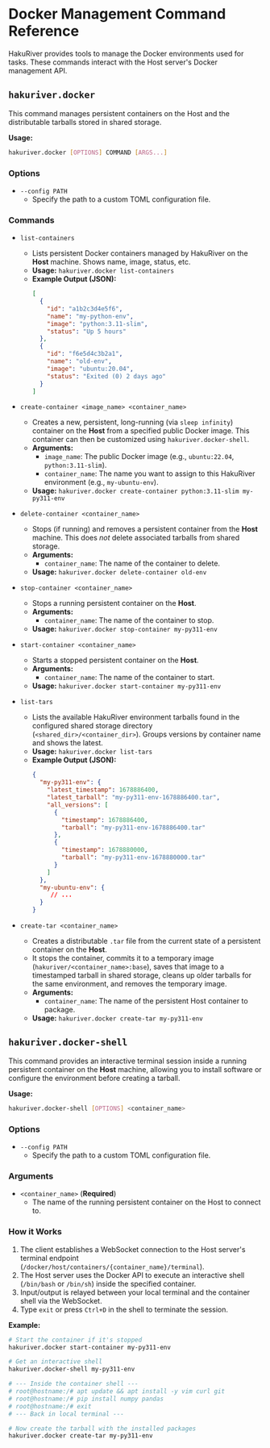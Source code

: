 # Docker Management Command Reference

HakuRiver provides tools to manage the Docker environments used for tasks. These commands interact with the Host server's Docker management API.

## `hakuriver.docker`

This command manages persistent containers on the Host and the distributable tarballs stored in shared storage.

**Usage:**

```bash
hakuriver.docker [OPTIONS] COMMAND [ARGS...]
```

### Options

*   `--config PATH`
    *   Specify the path to a custom TOML configuration file.

### Commands

*   `list-containers`
    *   Lists persistent Docker containers managed by HakuRiver on the **Host** machine. Shows name, image, status, etc.
    *   **Usage:** `hakuriver.docker list-containers`
    *   **Example Output (JSON):**
        ```json
        [
          {
            "id": "a1b2c3d4e5f6",
            "name": "my-python-env",
            "image": "python:3.11-slim",
            "status": "Up 5 hours"
          },
          {
            "id": "f6e5d4c3b2a1",
            "name": "old-env",
            "image": "ubuntu:20.04",
            "status": "Exited (0) 2 days ago"
          }
        ]
        ```

*   `create-container <image_name> <container_name>`
    *   Creates a new, persistent, long-running (via `sleep infinity`) container on the **Host** from a specified public Docker image. This container can then be customized using `hakuriver.docker-shell`.
    *   **Arguments:**
        *   `image_name`: The public Docker image (e.g., `ubuntu:22.04`, `python:3.11-slim`).
        *   `container_name`: The name you want to assign to this HakuRiver environment (e.g., `my-ubuntu-env`).
    *   **Usage:** `hakuriver.docker create-container python:3.11-slim my-py311-env`

*   `delete-container <container_name>`
    *   Stops (if running) and removes a persistent container from the **Host** machine. This does *not* delete associated tarballs from shared storage.
    *   **Arguments:**
        *   `container_name`: The name of the container to delete.
    *   **Usage:** `hakuriver.docker delete-container old-env`

*   `stop-container <container_name>`
    *   Stops a running persistent container on the **Host**.
    *   **Arguments:**
        *   `container_name`: The name of the container to stop.
    *   **Usage:** `hakuriver.docker stop-container my-py311-env`

*   `start-container <container_name>`
    *   Starts a stopped persistent container on the **Host**.
    *   **Arguments:**
        *   `container_name`: The name of the container to start.
    *   **Usage:** `hakuriver.docker start-container my-py311-env`

*   `list-tars`
    *   Lists the available HakuRiver environment tarballs found in the configured shared storage directory (`<shared_dir>/<container_dir>`). Groups versions by container name and shows the latest.
    *   **Usage:** `hakuriver.docker list-tars`
    *   **Example Output (JSON):**
        ```json
        {
          "my-py311-env": {
            "latest_timestamp": 1678886400,
            "latest_tarball": "my-py311-env-1678886400.tar",
            "all_versions": [
              {
                "timestamp": 1678886400,
                "tarball": "my-py311-env-1678886400.tar"
              },
              {
                "timestamp": 1678880000,
                "tarball": "my-py311-env-1678880000.tar"
              }
            ]
          },
          "my-ubuntu-env": {
             // ...
          }
        }
        ```

*   `create-tar <container_name>`
    *   Creates a distributable `.tar` file from the current state of a persistent container on the **Host**.
    *   It stops the container, commits it to a temporary image (`hakuriver/<container_name>:base`), saves that image to a timestamped tarball in shared storage, cleans up older tarballs for the same environment, and removes the temporary image.
    *   **Arguments:**
        *   `container_name`: The name of the persistent Host container to package.
    *   **Usage:** `hakuriver.docker create-tar my-py311-env`

## `hakuriver.docker-shell`

This command provides an interactive terminal session inside a running persistent container on the **Host** machine, allowing you to install software or configure the environment before creating a tarball.

**Usage:**

```bash
hakuriver.docker-shell [OPTIONS] <container_name>
```

### Options

*   `--config PATH`
    *   Specify the path to a custom TOML configuration file.

### Arguments

*   `<container_name>` (**Required**)
    *   The name of the running persistent container on the Host to connect to.

### How it Works

1.  The client establishes a WebSocket connection to the Host server's terminal endpoint (`/docker/host/containers/{container_name}/terminal`).
2.  The Host server uses the Docker API to execute an interactive shell (`/bin/bash` or `/bin/sh`) inside the specified container.
3.  Input/output is relayed between your local terminal and the container shell via the WebSocket.
4.  Type `exit` or press `Ctrl+D` in the shell to terminate the session.

**Example:**

```bash
# Start the container if it's stopped
hakuriver.docker start-container my-py311-env

# Get an interactive shell
hakuriver.docker-shell my-py311-env

# --- Inside the container shell ---
# root@hostname:/# apt update && apt install -y vim curl git
# root@hostname:/# pip install numpy pandas
# root@hostname:/# exit
# --- Back in local terminal ---

# Now create the tarball with the installed packages
hakuriver.docker create-tar my-py311-env
```